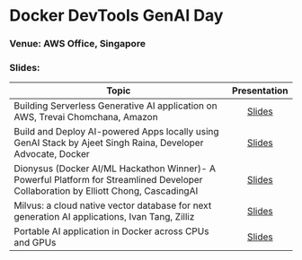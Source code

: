 # Docker DevTools GenAI Day 


### Venue: AWS Office, Singapore


### Slides:


| Topic        | Presentation          | 
| ------------- |:-------------:| 
| Building Serverless Generative AI application on AWS, Trevai Chomchana, Amazon| [Slides]()  |
| Build and Deploy AI-powered Apps locally using GenAI Stack by Ajeet Singh Raina, Developer Advocate, Docker | [Slides](https://github.com/collabnix/docker-singapore/blob/main/slides/nov-8-aws-office/Docker%20GenAI%20Meetup%20Singapore.pdf) | 
| Dionysus (Docker AI/ML Hackathon Winner)- A Powerful Platform for Streamlined Developer Collaboration by Elliott Chong, CascadingAI | [Slides]() |
| Milvus: a cloud native vector database for next generation AI applications, Ivan Tang, Zilliz | [Slides]() |(https://github.com/collabnix/docker-singapore/blob/main/slides/nov-8-aws-office/milvus.pdf) | [Slides]() |
| Portable AI application in Docker across CPUs and GPUs | [Slides]() |






